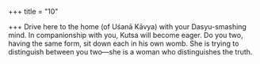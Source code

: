 +++
title = "10"

+++
Drive here to the home (of Uśanā Kāvya) with your Dasyu-smashing  mind. In companionship with you, Kutsa will become eager.
Do you two, having the same form, sit down each in his own womb.  She is trying to distinguish between you two—she is a woman who  distinguishes the truth.